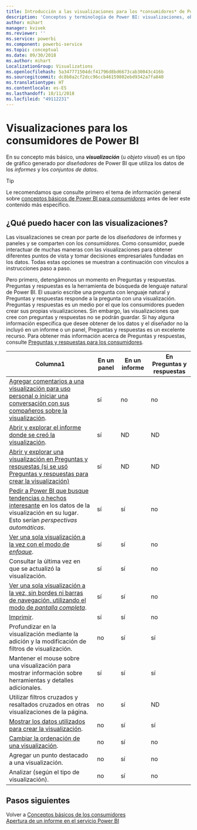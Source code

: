 ```yaml
---
title: Introducción a las visualizaciones para los *consumidores* de Power BI
description: 'Conceptos y terminología de Power BI: visualizaciones, objetos visuales. Qué es una visualización u objeto visual de Power BI.'
author: mihart
manager: kvivek
ms.reviewer: ''
ms.service: powerbi
ms.component: powerbi-service
ms.topic: conceptual
ms.date: 09/30/2018
ms.author: mihart
LocalizationGroup: Visualizations
ms.openlocfilehash: 5a347771504dcf41796d8bd6673cab30043c416b
ms.sourcegitcommit: dc8b8a2cf2dcc96ccb46159802ebd9342a7fa840
ms.translationtype: HT
ms.contentlocale: es-ES
ms.lasthandoff: 10/11/2018
ms.locfileid: "49112231"
---
```

# <a name="visualizations-for-power-bi-consumers"></a>Visualizaciones para los **consumidores** de Power BI

En su concepto más básico, una ***visualización*** (u *objeto visual*) es un tipo de gráfico generado por *diseñadores* de Power BI que utiliza los datos de los *informes* y los *conjuntos de datos*. 

> [!TIP]
> Le recomendamos que consulte primero el tema de información general sobre [conceptos básicos de Power BI para *consumidores*](end-user-basic-concepts.md) antes de leer este contenido más específico.

## <a name="what-can-i-do-with-visualizations"></a>¿Qué puedo hacer con las visualizaciones?

Las visualizaciones se crean por parte de los *diseñadores* de informes y paneles y se comparten con los *consumidores*. Como consumidor, puede interactuar de muchas maneras con las visualizaciones para obtener diferentes puntos de vista y tomar decisiones empresariales fundadas en los datos. Todas estas opciones se muestran a continuación con vínculos a instrucciones paso a paso.

Pero primero, detengámonos un momento en Preguntas y respuestas. Preguntas y respuestas es la herramienta de búsqueda de lenguaje natural de Power BI. El usuario escribe una pregunta con lenguaje natural y Preguntas y respuestas responde a la pregunta con una visualización. Preguntas y respuestas es un medio por el que los consumidores pueden crear sus propias visualizaciones. Sin embargo, las visualizaciones que cree con preguntas y respuestas no se podrán guardar. Si hay alguna información específica que desee obtener de los datos y el diseñador no la incluyó en un informe o un panel, Preguntas y respuestas es un excelente recurso. Para obtener más información acerca de Preguntas y respuestas, consulte [Preguntas y respuestas para los consumidores](end-user-q-and-a.md).



|Columna1  |En un panel  |En un informe  | En Preguntas y respuestas
|---------|---------|---------|--------|
|[Agregar comentarios a una visualización para uso personal o iniciar una conversación con sus compañeros sobre la visualización](end-user-comment.md).     |  sí       |   no      |  no  |
|[Abrir y explorar el informe donde se creó la visualización](end-user-tiles.md).     |    sí     |   ND      |  ND |
|[Abrir y explorar una visualización en Preguntas y respuestas (si se usó Preguntas y respuestas para crear la visualización)](end-user-q-and-a.md)     |   sí      |   ND      |  ND  |
|[Pedir a Power BI que busque tendencias o hechos interesante](end-user-insights.md) en los datos de la visualización en su lugar.  Esto serían *perspectivas automáticas*.     |    sí     |   sí      | no   |
|[Ver una sola visualización a la vez con el modo de *enfoque*](end-user-focus.md).     | sí        |   sí      | no  |
|Consultar la última vez en que se actualizó la visualización.     |  sí       |    sí     | no  |
|[Ver una sola visualización a la vez, sin bordes ni barras de navegación, utilizando el modo de *pantalla completa*](end-user-focus.md).     |   sí      |  sí       | no  |
|[Imprimir](end-user-print.md).     |  sí       |   sí      | no  |
|Profundizar en la visualización mediante la adición y la modificación de filtros de visualización.     |    no     |   sí      | sí  |
|Mantener el mouse sobre una visualización para mostrar información sobre herramientas y detalles adicionales.     |    sí     |   sí      | sí  |
|Utilizar filtros cruzados y resaltados cruzados en otras visualizaciones de la página.     |   no      |   sí      | ND  |
|[Mostrar los datos utilizados para crear la visualización](end-user-show-data.md).     |  no       |   sí      | sí  |
| [Cambiar la ordenación de una visualización](end-user-search-sort.md). | no  | sí  | no  |
| Agregar un punto destacado a una visualización. | no  | sí  |  no |
| Analizar (según el tipo de visualización). | no  | sí  | no  |

## <a name="next-steps"></a>Pasos siguientes
Volver a [Conceptos básicos de los consumidores](end-user-basic-concepts.md)    
[Apertura de un informe en el servicio Power BI](end-user-report-open.md)
